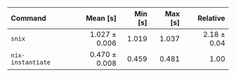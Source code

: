 | Command | Mean [s] | Min [s] | Max [s] | Relative |
|:---|---:|---:|---:|---:|
| `snix` | 1.027 ± 0.006 | 1.019 | 1.037 | 2.18 ± 0.04 |
| `nix-instantiate` | 0.470 ± 0.008 | 0.459 | 0.481 | 1.00 |
